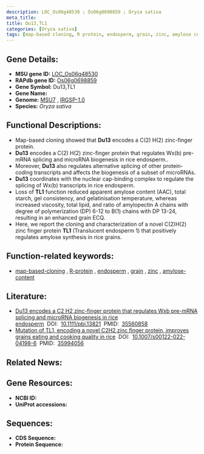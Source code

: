 ```yaml
---
description: LOC_Os06g48530 ; Os06g0698859 ; Oryza sativa
meta_title:
title: Du13,TL1
categories: [Oryza sativa]
tags: [map-based cloning, R protein, endosperm, grain, zinc, amylose content]
---
```


## Gene Details:
- **MSU gene ID:** [LOC_Os06g48530](http://rice.uga.edu/cgi-bin/ORF_infopage.cgi?orf=LOC_Os06g48530)  
- **RAPdb gene ID:** [Os06g0698859](https://rapdb.dna.affrc.go.jp/locus/?name=Os06g0698859)  
- **Gene Symbol:** Du13,TL1
- **Gene Name:**
- **Genome:**  [MSU7](http://rice.uga.edu/)&nbsp;,&nbsp;[IRGSP-1.0](https://rapdb.dna.affrc.go.jp/download/irgsp1.html)
- **Species:** *Oryza sativa*

## Functional Descriptions:
   - Map-based cloning showed that **Du13** encodes a C(2) H(2) zinc-finger protein.
   - **Du13** encodes a C(2) H(2) zinc-finger protein that regulates Wx(b) pre-mRNA splicing and microRNA biogenesis in rice endosperm..
   - Moreover, **Du13** also regulates alternative splicing of other protein-coding transcripts and affects the biogenesis of a subset of microRNAs.
   - **Du13** coordinates with the nuclear cap-binding complex to regulate the splicing of Wx(b) transcripts in rice endosperm.
   - Loss of **TL1** function reduced apparent amylose content (AAC), total starch, gel consistency, and gelatinisation temperature, whereas increased viscosity, total lipid, and ratio of amylopectin A chains with degree of polymerization (DP) 6-12 to B(1) chains with DP 13-24, resulting in an enhanced grain ECQ.
   - Here, we report the cloning and characterization of a novel C(2)H(2) zinc finger protein **TL1** (Translucent endosperm 1) that positively regulates amylose synthesis in rice grains.

## Function-related keywords:
   - [map-based-cloning](/tags/map-based-cloning/)&nbsp;,&nbsp;[R-protein](/tags/R-protein/)&nbsp;,&nbsp;[endosperm](/tags/endosperm/)&nbsp;,&nbsp;[grain](/tags/grain/)&nbsp;,&nbsp;[zinc](/tags/zinc/)&nbsp;,&nbsp;[amylose-content](/tags/amylose-content/)

## Literature:
   - [Du13 encodes a C2 H2 zinc-finger protein that regulates Wxb pre-mRNA splicing and microRNA biogenesis in rice endosperm](https://www.doi.org/10.1111/pbi.13821)&nbsp;&nbsp;DOI:&nbsp;&nbsp;[10.1111/pbi.13821](https://www.doi.org/10.1111/pbi.13821)&nbsp;&nbsp;PMID:&nbsp;&nbsp;[35560858](https://pubmed.ncbi.nlm.nih.gov/35560858/)
   - [Mutation of TL1, encoding a novel C2H2 zinc finger protein, improves grains eating and cooking quality in rice](https://www.doi.org/10.1007/s00122-022-04198-6)&nbsp;&nbsp;DOI:&nbsp;&nbsp;[10.1007/s00122-022-04198-6](https://www.doi.org/10.1007/s00122-022-04198-6)&nbsp;&nbsp;PMID:&nbsp;&nbsp;[35994056](https://pubmed.ncbi.nlm.nih.gov/35994056/)

## Related News:

## Gene Resources:
- **NCBI ID:**  []()
- **UniProt accessions:** [](https://www.uniprot.org/uniprotkb//entry)

## Sequences:
- **CDS Sequence:**
- **Protein Sequence:**
